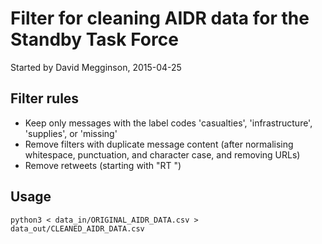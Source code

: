 # Filter for cleaning AIDR data for the Standby Task Force

Started by David Megginson, 2015-04-25

## Filter rules

* Keep only messages with the label codes 'casualties', 'infrastructure', 'supplies', or 'missing'
* Remove filters with duplicate message content (after normalising whitespace, punctuation, and character case, and removing URLs)
* Remove retweets (starting with "RT ")

## Usage

```
python3 < data_in/ORIGINAL_AIDR_DATA.csv > data_out/CLEANED_AIDR_DATA.csv
```
